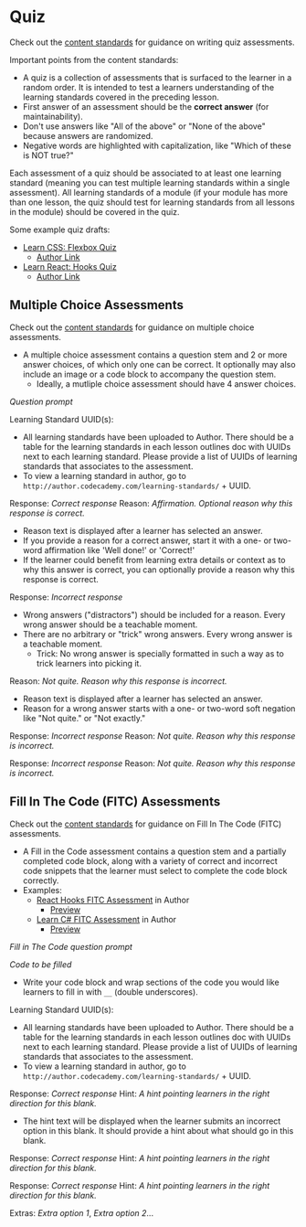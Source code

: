 # Quiz

Check out the [content standards](http://curriculum-documentation.codecademy.com/Content-Standards/quiz/) for guidance on writing quiz assessments.

Important points from the content standards:

* A quiz is a collection of assessments that is surfaced to the learner in a random order.  It is intended to test a learners understanding of the learning standards covered in the preceding lesson.
* First answer of an assessment should be the **correct answer** (for maintainability).
* Don't use answers like "All of the above" or "None of the above" because answers are randomized.
* Negative words are highlighted with capitalization, like "Which of these is NOT true?"

Each assessment of a quiz should be associated to at least one learning standard (meaning you can test multiple learning standards within a single assessment). All learning standards of a module (if your module has more than one lesson, the quiz should test for learning standards from all lessons in the module) should be covered in the quiz.

Some example quiz drafts:

* [Learn CSS: Flexbox Quiz](https://docs.google.com/document/d/1Y2URxzcZ4q9IXlND_BE4D22QRmzoNMDtvwYBIdlBXBw/edit)
  * [Author Link](https://author.codecademy.com/content-items/2b53cfa5187ceeb998e56428cc925caa)
* [Learn React: Hooks Quiz](https://docs.google.com/document/d/1e7EW_75lo1nAmi31Ha1sTDQy-EdgStNLrknEptTt2BY/edit)
  * [Author Link](https://author.codecademy.com/content-items/76965210f5a4f40c356ae6eadca01f83)

## Multiple Choice Assessments
Check out the [content standards](http://curriculum-documentation.codecademy.com/Content-Standards/multiple-choice/) for guidance on multiple choice assessments.

* A multiple choice assessment contains a question stem and 2 or more answer choices, of which only one can be correct. It optionally may also include an image or a code block to accompany the question stem.
  * Ideally, a mutliple choice assessment should have 4 answer choices.

_Question prompt_

Learning Standard UUID(s):

* All learning standards have been uploaded to Author. There should be a table for the learning standards in each lesson outlines doc with UUIDs next to each learning standard. Please provide a list of UUIDs of learning standards that associates to the assessment.
* To view a learning standard in author, go to `http://author.codecademy.com/learning-standards/` + UUID.

Response: _Correct response_
Reason: _Affirmation. Optional reason why this response is correct._

- Reason text is displayed after a learner has selected an answer.
- If you provide a reason for a correct answer, start it with a one- or two-word affirmation like 'Well done!' or 'Correct!'
- If the learner could benefit from learning extra details or context as to why this answer is correct, you can optionally provide a reason why this response is correct.

Response: _Incorrect response_

* Wrong answers ("distractors") should be included for a reason. Every wrong answer should be a teachable moment.
* There are no arbitrary or "trick" wrong answers. Every wrong answer is a teachable moment.
  - Trick: No wrong answer is specially formatted in such a way as to trick learners into picking it.

Reason: _Not quite. Reason why this response is incorrect._

- Reason text is displayed after a learner has selected an answer.
- Reason for a wrong answer starts with a one- or two-word soft negation like "Not quite." or "Not exactly."

Response: _Incorrect response_
Reason: _Not quite. Reason why this response is incorrect._

Response: _Incorrect response_
Reason: _Not quite. Reason why this response is incorrect._

## Fill In The Code (FITC) Assessments
Check out the [content standards](http://curriculum-documentation.codecademy.com/Content-Standards/fill-in-the-code/) for guidance on Fill In The Code (FITC) assessments.

* A Fill in the Code assessment contains a question stem and a partially completed code block, along with a variety of correct and incorrect code snippets that the learner must select to complete the code block correctly.
* Examples:
  * [React Hooks FITC Assessment](https://author.codecademy.com/content-items/76965210f5a4f40c356ae6eadca01f83/assessments/5f6de45b6abfa0001236c456) in Author
    * [Preview](https://www.codecademy.com/assessments/5f6de45b6abfa0001236c456?preview=true)
  * [Learn C# FITC Assessment](https://author.codecademy.com/content-items/62eca53e9e71a6b93a749bf87baed344/assessments/5e20cefb8b1c550011ec869a) in Author
    * [Preview](https://www.codecademy.com/assessments/5e20cefb8b1c550011ec869a?preview=true)

_Fill in The Code question prompt_

_Code to be filled_

* Write your code block and wrap sections of the code you would like learners to fill in with `__` (double underscores). 

Learning Standard UUID(s):

* All learning standards have been uploaded to Author. There should be a table for the learning standards in each lesson outlines doc with UUIDs next to each learning standard. Please provide a list of UUIDs of learning standards that associates to the assessment.
* To view a learning standard in author, go to `http://author.codecademy.com/learning-standards/` + UUID.

Response: _Correct response_
Hint: _A hint pointing learners in the right direction for this blank._

* The hint text will be displayed when the learner submits an incorrect option in this blank. It should provide a hint about what should go in this blank.

Response: _Correct response_
Hint: _A hint pointing learners in the right direction for this blank._

Response: _Correct response_
Hint: _A hint pointing learners in the right direction for this blank._

Extras:
_Extra option 1_, _Extra option 2_...